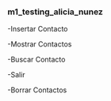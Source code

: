 ### m1_testing_alicia_nunez

-Insertar Contacto

-Mostrar Contactos

-Buscar Contacto

-Salir

-Borrar Contactos
